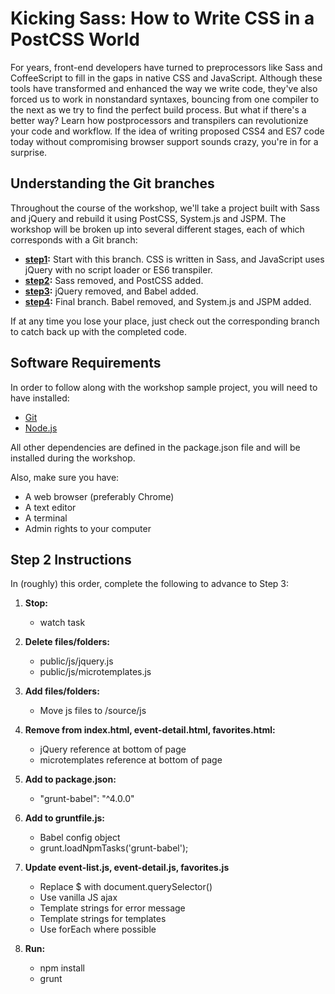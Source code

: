 # Kicking Sass: How to Write CSS in a PostCSS World

For years, front-end developers have turned to preprocessors like Sass and CoffeeScript to fill in the gaps in native CSS and JavaScript. Although these tools have transformed and enhanced the way we write code, they've also forced us to work in nonstandard syntaxes, bouncing from one compiler to the next as we try to find the perfect build process. But what if there's a better way? Learn how postprocessors and transpilers can revolutionize your code and workflow. If the idea of writing proposed CSS4 and ES7 code today without compromising browser support sounds crazy, you're in for a surprise.

## Understanding the Git branches
Throughout the course of the workshop, we'll take a project built with Sass and jQuery and rebuild it using PostCSS, System.js and JSPM. The workshop will be broken up into several different stages, each of which corresponds with a Git branch:

* **[step1](https://github.com/degdigital/kickingsass):** Start with this branch. CSS is written in Sass, and JavaScript uses jQuery with no script loader or ES6 transpiler.
* **[step2](https://github.com/degdigital/kickingsass/tree/step2):** Sass removed, and PostCSS added.
* **[step3](https://github.com/degdigital/kickingsass/tree/step3):** jQuery removed, and Babel added.
* **[step4](https://github.com/degdigital/kickingsass/tree/step4):** Final branch. Babel removed, and System.js and JSPM added.

If at any time you lose your place, just check out the corresponding branch to catch back up with the completed code.

## Software Requirements

In order to follow along with the workshop sample project, you will need to have installed:

* [Git](https://git-scm.com/)
* [Node.js](https://nodejs.org/en/)

All other dependencies are defined in the package.json file and will be installed during the workshop.

Also, make sure you have:
* A web browser (preferably Chrome)
* A text editor
* A terminal
* Admin rights to your computer

## Step 2 Instructions
In (roughly) this order, complete the following to advance to Step 3:

1. **Stop:**
    * watch task

2. **Delete files/folders:**
    * public/js/jquery.js
    * public/js/microtemplates.js

3. **Add files/folders:**
    * Move js files to /source/js

4. **Remove from index.html, event-detail.html, favorites.html:**
    * jQuery reference at bottom of page
    * microtemplates reference at bottom of page

5. **Add to package.json:**
    * "grunt-babel": "^4.0.0"

6. **Add to gruntfile.js:**
    * Babel config object
    * grunt.loadNpmTasks('grunt-babel');

7. **Update event-list.js, event-detail.js, favorites.js**
    * Replace $ with document.querySelector()
    * Use vanilla JS ajax
    * Template strings for error message
    * Template strings for templates
    * Use forEach where possible

8. **Run:**
    * npm install
    * grunt